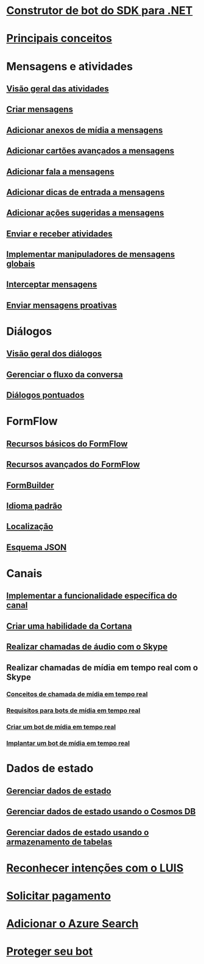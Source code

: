 # [Construtor de bot do SDK para .NET](bot-builder-dotnet-overview.md)
# [Principais conceitos](bot-builder-dotnet-concepts.md)
# Mensagens e atividades
## [Visão geral das atividades](bot-builder-dotnet-activities.md)
## [Criar mensagens](bot-builder-dotnet-create-messages.md)
## [Adicionar anexos de mídia a mensagens](bot-builder-dotnet-add-media-attachments.md)
## [Adicionar cartões avançados a mensagens](bot-builder-dotnet-add-rich-card-attachments.md)
<!-- ## [Send carousel of cards](bot-builder-dotnet-add-carousel-card.md) -->
## [Adicionar fala a mensagens](bot-builder-dotnet-text-to-speech.md)
## [Adicionar dicas de entrada a mensagens](bot-builder-dotnet-add-input-hints.md)
## [Adicionar ações sugeridas a mensagens](bot-builder-dotnet-add-suggested-actions.md)
## [Enviar e receber atividades](bot-builder-dotnet-connector.md)
## [Implementar manipuladores de mensagens globais](bot-builder-dotnet-global-handlers.md)
## [Interceptar mensagens](bot-builder-dotnet-middleware.md)
## [Enviar mensagens proativas](bot-builder-dotnet-proactive-messages.md)
# Diálogos
## [Visão geral dos diálogos](bot-builder-dotnet-dialogs.md)
## [Gerenciar o fluxo da conversa](bot-builder-dotnet-manage-conversation-flow.md)
## [Diálogos pontuados](bot-builder-dotnet-scorable-dialogs.md)
# FormFlow
## [Recursos básicos do FormFlow](bot-builder-dotnet-formflow.md)
## [Recursos avançados do FormFlow](bot-builder-dotnet-formflow-advanced.md)
## [FormBuilder](bot-builder-dotnet-formflow-formbuilder.md)
## [Idioma padrão](bot-builder-dotnet-formflow-pattern-language.md)
## [Localização](bot-builder-dotnet-formflow-localize.md)
## [Esquema JSON](bot-builder-dotnet-formflow-json-schema.md)
# Canais
## [Implementar a funcionalidade específica do canal](bot-builder-dotnet-channeldata.md)
## [Criar uma habilidade da Cortana](bot-builder-dotnet-cortana-skill.md)
## [Realizar chamadas de áudio com o Skype](bot-builder-dotnet-audio-calls.md)
## Realizar chamadas de mídia em tempo real com o Skype
### [Conceitos de chamada de mídia em tempo real](bot-builder-dotnet-real-time-media-concepts.md)
### [Requisitos para bots de mídia em tempo real](bot-builder-dotnet-real-time-media-requirements.md)
### [Criar um bot de mídia em tempo real](bot-builder-dotnet-real-time-audio-video-call-overview.md)
### [Implantar um bot de mídia em tempo real](bot-builder-dotnet-real-time-deploy-visual-studio.md)
# Dados de estado
## [Gerenciar dados de estado](bot-builder-dotnet-state.md)
## [Gerenciar dados de estado usando o Cosmos DB](bot-builder-dotnet-state-azure-cosmosdb.md)
## [Gerenciar dados de estado usando o armazenamento de tabelas](bot-builder-dotnet-state-azure-table-storage.md)
# [Reconhecer intenções com o LUIS](bot-builder-dotnet-luis-dialogs.md)
# [Solicitar pagamento](bot-builder-dotnet-request-payment.md)
# [Adicionar o Azure Search](bot-builder-dotnet-search-azure.md)
# [Proteger seu bot](bot-builder-dotnet-security.md)

